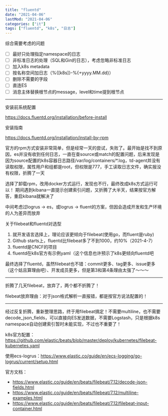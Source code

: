 ```yaml
---
title: "fluentd"
date: "2021-04-06"
lastMod: "2021-04-06"
categories: ["it"]
tags: ["fluentd", "k8s", "日志"]
---
```


综合需要考虑的问题

- [ ] 最好只处理指定namespace的日志
- [ ] 非标准日志的处理（SQL和Gin的日志），考虑忽略非标准日志
- [ ] 加入k8s metadata
- [ ] 按名称空间加日志（%{[k8s]}-%{+yyyy.MM.dd}）
- [ ] 删除不需要的字段
- [ ] 直连ES
- [ ] 消息主体替换根节点的message，level和time提到根节点

---

安装前系统配置

https://docs.fluentd.org/installation/before-install

安装指南

https://docs.fluentd.org/installation/install-by-rpm

官方的rpm方式安装非常简单，但是经常一天的尝试，失败了。最开始是找不到原因，es并没有收到任何日志，一直在查source或match的配置问题，后来发现是因为source配置的k8s容器日志路径/var/log/containers/*.log，td-agent并没有读取权限，属性用户和组都是root，但权限是777，手工读取日志文件，确实报没有权限，折腾了一天

选择了卸载rpm，改用docker方式运行，发现也不行，最终改成k8s方式运行可以！
期间遇到kibana一直提示创建索引问题，又折腾了大半天，结果按官方解答，重启kibana就解决了

中间考虑过logrus -> es，或logrus -> fluent的方案，但因会造成开发和生产环境的人为差异而放弃

关于filebeat和fluentd对选型

1. 就开发语言选择上，理论应该更倾向于filebeat(使用go，而fluent是ruby)
2. Github starts上，fluentd比filebeat多了不到1000，约10%（2021-4-7）
3. fluentd是CNCF的项目
4. fluentd在k8s官方有示例yaml（这个信息也许预示了k8s更倾向fluentd吧

最终选择了fluentd，虽然filebeat也不错：commit更多、tag更多、issue更多（这个姑且算理由吧）、开发成员更多，但是第3和第4条理由太强了～～～

---

折腾了几天filebeat，放弃了，两个都不折腾了！

filebeat放弃理由：对于json格式解析一直报错，都是按官方说法配置的！

---

经过反复折腾，重新整理思路，终于用filebeat搞定！不需要multiline，也不需要decode_json_fields，可以直接向ES发送数据，不需要Logstash，只是根据k8s namespace自动创建索引暂时未能实现，不过也不重要了！

k8s官方配置：https://github.com/elastic/beats/blob/master/deploy/kubernetes/filebeat-kubernetes.yaml

使用ecs-logrus：https://www.elastic.co/guide/en/ecs-logging/go-logrus/current/setup.html

官方文档：
- <https://www.elastic.co/guide/en/beats/filebeat/7.12/decode-json-fields.html>
- <https://www.elastic.co/guide/en/beats/filebeat/7.12/multiline-examples.html>
- <https://www.elastic.co/guide/en/beats/filebeat/7.12/filebeat-input-container.html>